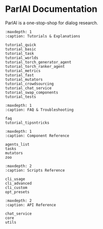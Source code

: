 # ParlAI Documentation

ParlAI is a one-stop-shop for dialog research.

```{toctree}
:maxdepth: 1
:caption: Tutorials & Explanations

tutorial_quick
tutorial_basic
tutorial_task
tutorial_worlds
tutorial_torch_generator_agent
tutorial_torch_ranker_agent
tutorial_metrics
tutorial_fast
tutorial_mutators
tutorial_crowdsourcing
tutorial_chat_service
tutorial_swap_components
tutorial_tests
```

```{toctree}
:maxdepth: 1
:caption: FAQ & Troubleshooting

faq
tutorial_tipsntricks
```

```{toctree}
:maxdepth: 1
:caption: Component Reference

agents_list
tasks
mutators
zoo
```

```{toctree}
:maxdepth: 2
:caption: Scripts Reference

cli_usage
cli_advanced
cli_custom
opt_presets
```

```{toctree}
:maxdepth: 2
:caption: API Reference

chat_service
core
utils
```
